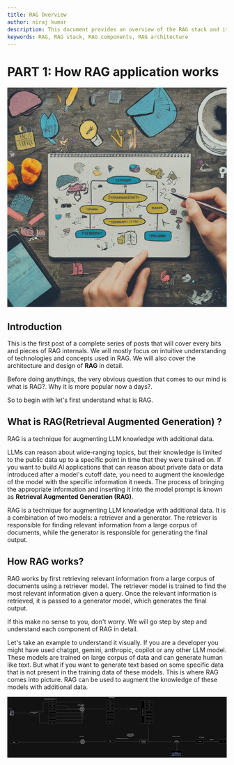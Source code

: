 ```yaml
---
title: RAG Overview
author: niraj kumar
description: This document provides an overview of the RAG stack and its components.
keywords: RAG, RAG stack, RAG components, RAG architecture
---
```


# PART 1: How RAG application works

![ALT RAG Application](../images/rag_part1.jpeg)

## Introduction

This is the first post of a complete series of posts that will cover every bits and pieces of RAG internals. We will mostly focus on intuitive understanding of technologies and concepts used in RAG. We will also cover the architecture and design of **RAG** in detail.

Before doing anythings, the very obvious question that comes to our mind is what is RAG?. Why it is more popular now a days?.

So to begin with let's first understand what is RAG.

## What is RAG(Retrieval Augmented Generation) ?

RAG is a technique for augmenting LLM knowledge with additional data.

LLMs can reason about wide-ranging topics, but their knowledge is limited to the public data up to a specific point in time that they were trained on. If you want to build AI applications that can reason about private data or data introduced after a model's cutoff date, you need to augment the knowledge of the model with the specific information it needs. The process of bringing the appropriate information and inserting it into the model prompt is known as **Retrieval Augmented Generation (RAG)**.

RAG is a technique for augmenting LLM knowledge with additional data. It is a combination of two models: a retriever and a generator. The retriever is responsible for finding relevant information from a large corpus of documents, while the generator is responsible for generating the final output.

## How RAG works? 

RAG works by first retrieving relevant information from a large corpus of documents using a retriever model. The retriever model is trained to find the most relevant information given a query. Once the relevant information is retrieved, it is passed to a generator model, which generates the final output.

If this make no sense to you, don't worry. We will go step by step and understand each component of RAG in detail.

Let's take an example to understand it visually. If you are a developer you might have used chatgpt, gemini, anthropic, copilot or any other LLM model. These models are trained on large corpus of data and can generate human like text. But what if you want to generate text based on some specific data that is not present in the training data of these models. This is where RAG comes into picture. RAG can be used to augment the knowledge of these models with additional data.

![Alt RAG architecture](../images/RAG.png)